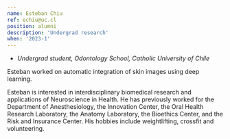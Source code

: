 ```yaml
---
name: Esteban Chiu
ref: echiu@uc.cl
position: alumni
description: 'Undergrad research'
when: '2023-1'
---
```


- _Undergrad student, Odontology School, Catholic University of Chile_

Esteban worked on automatic integration of skin images using deep learning.

Esteban is interested in interdisciplinary biomedical research and applications of Neuroscience in Health. He has previously worked for the Department of Anesthesiology, the Innovation Center, the Oral Health Research Laboratory, the Anatomy Laboratory, the Bioethics Center, and the Risk and Insurance Center. His hobbies include weightlifting, crossfit and volunteering.

